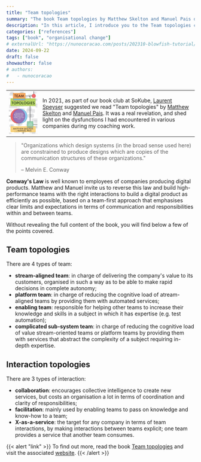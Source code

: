 ```yaml
---
title: "Team topologies"
summary: "The book Team topologies by Matthew Skelton and Manuel Pais details an approach based on the inversion of Conway's Law to accelerate the value delivery of technology organisations."
description: "In this article, I introduce you to the Team topologies concepts of Matthew Skelton and Manuel Pais, to encourage you to delve deeper into the subject."
categories: ["references"]
tags: ["book", "organisational change"]
# externalUrl: "https://nunocoracao.com/posts/202310-blowfish-tutorial/"
date: 2024-09-22
draft: false
showauthor: false
# authors:
#   - nunocoracao
---
```


<table class="reference">
    <tr>
        <td style="vertical-align: middle !important;"><img alt="Team Topologies" src="./img/team-topologies.jpg" style="width: 400px;"></td>
        <td style="vertical-align: middle !important;">In 2021, as part of our book club at SoKube, <a href="https://www.linkedin.com/in/laurent-speyser-33ba72b6/" target="_blank">Laurent Speyser</a> suggested we read "Team topologies" by <a href="https://www.linkedin.com/in/matthewskelton/" target="_blank"> Matthew Skelton</a> and <a href="https://www.linkedin.com/in/manuelpais/" target="_blank">Manuel Pais</a>. It was a real revelation, and shed light on the dysfunctions I had encountered in various companies during my coaching work.</td>
    </tr>
</table>

> "Organizations which design systems (in the broad sense used here) are constrained to produce designs which are copies of the communication structures of these organizations."
>
> – Melvin E. Conway

**Conway's Law** is well known to employees of companies producing digital products. Matthew and Manuel invite us to reverse this law and build high-performance teams with the right interactions to build a digital product as efficiently as possible, based on a team-first approach that emphasises clear limits and expectations in terms of communication and responsibilities within and between teams.

Without revealing the full content of the book, you will find below a few of the points covered.

## Team topologies

There are 4 types of team:
- **stream-aligned team**: in charge of delivering the company's value to its customers, organised in such a way as to be able to make rapid decisions in complete autonomy; 
- **platform team**: in charge of reducing the cognitive load of atream-aligned teams by providing them with automated services;
- **enabling team**: responsible for helping other teams to increase their knowledge and skills in a subject in which it has expertise (e.g. test automation);
- **complicated sub-system team**: in charge of reducing the cognitive load of value stream-oriented teams or platform teams by providing them with services that abstract the complexity of a subject requiring in-depth expertise.

## Interaction topologies

There are 3 types of interaction:
- **collaboration**: encourages collective intelligence to create new services, but costs an organisation a lot in terms of coordination and clarity of responsibilities; 
- **facilitation**: mainly used by enabling teams to pass on knowledge and know-how to a team;
- **X-as-a-service**: the target for any company in terms of team interactions, by making interactions between teams explicit; one team provides a service that another team consumes.

{{< alert "link" >}}
To find out more, read the book [Team topologies](https://www.amazon.com/Team-Topologies-Organizing-Business-Technology/dp/1942788819) and visit the associated [website](https://teamtopologies.com/).
{{< /alert >}}